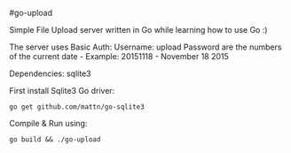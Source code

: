 #go-upload

Simple File Upload server written in Go while learning how to use Go :) 

The server uses Basic Auth:
Username: upload
Password are the numbers of the current date - Example: 20151118 - November 18 2015

Dependencies:
sqlite3

First install Sqlite3 Go driver:
```
go get github.com/mattn/go-sqlite3
```

Compile & Run using:
```
go build && ./go-upload
```
